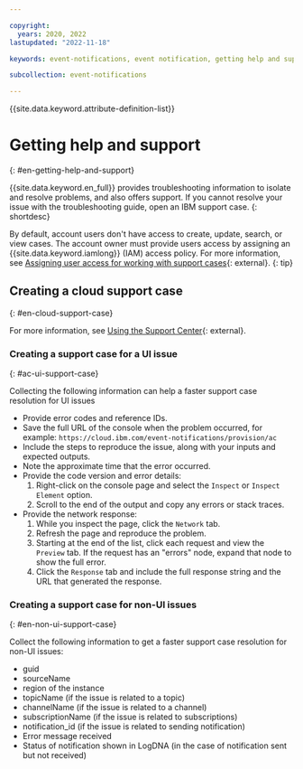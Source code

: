 ```yaml
---

copyright:
  years: 2020, 2022
lastupdated: "2022-11-18"

keywords: event-notifications, event notification, getting help and support

subcollection: event-notifications

---
```


{{site.data.keyword.attribute-definition-list}}

# Getting help and support
{: #en-getting-help-and-support}

{{site.data.keyword.en_full}} provides troubleshooting information to isolate and resolve problems, and also offers support. If you cannot resolve your issue with the troubleshooting guide, open an IBM support case.
{: shortdesc}

By default, account users don't have access to create, update, search, or view cases. The account owner must provide users access by assigning an {{site.data.keyword.iamlong}} (IAM) access policy. For more information, see [Assigning user access for working with support cases](/docs/get-support?topic=get-support-access#access){: external}.
{: tip}

## Creating a cloud support case
{: #en-cloud-support-case}

For more information, see [Using the Support Center](/docs/get-support?topic=get-support-using-avatar){: external}.

### Creating a support case for a UI issue
{: #ac-ui-support-case}

Collecting the following information can help a faster support case resolution for UI issues

- Provide error codes and reference IDs.
- Save the full URL of the console when the problem occurred, for example: `https://cloud.ibm.com/event-notifications/provision/ac`
- Include the steps to reproduce the issue, along with your inputs and expected outputs.
- Note the approximate time that the error occurred.
- Provide the code version and error details:
   1. Right-click on the console page and select the `Inspect` or `Inspect Element` option.
   1. Scroll to the end of the output and copy any errors or stack traces.
- Provide the network response:
   1. While you inspect the page, click the `Network` tab.
   1. Refresh the page and reproduce the problem.
   1. Starting at the end of the list, click each request and view the `Preview` tab. If the request has an "errors" node, expand that node to show the full error.
   1. Click the `Response` tab and include the full response string and the URL that generated the response.

### Creating a support case for non-UI issues
{: #en-non-ui-support-case}

Collect the following information to get a faster support case resolution for non-UI issues:

- guid
- sourceName
- region of the instance
- topicName (if the issue is related to a topic)
- channelName (if the issue is related to a channel)
- subscriptionName (if the issue is related to subscriptions)
- notification_id (if the issue is related to sending notification)
- Error message received
- Status of notification shown in LogDNA (in the case of notification sent but not received)
